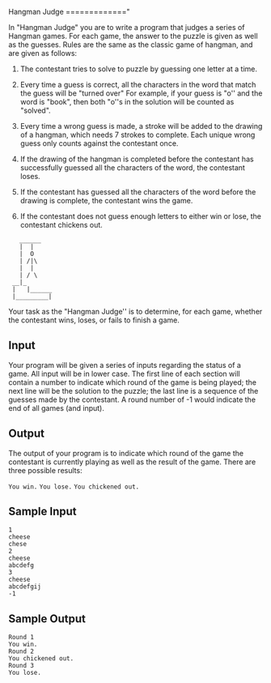 Hangman Judge 
============="

In "Hangman Judge" you are to write a program that judges a series of Hangman games. For each game, the answer to the puzzle is given as well as the guesses. Rules are the same as the classic game of hangman, and are given as follows:

1. The contestant tries to solve to puzzle by guessing one letter at a time.

2. Every time a guess is correct, all the characters in the word that match the guess will be "turned over" For example, if your guess is "o'' and the word is "book", then both "o''s in the solution will be counted as "solved".
3. Every time a wrong guess is made, a stroke will be added to the drawing of a hangman, which needs 7 strokes to complete. Each unique wrong guess only counts against the contestant once.  
4. If the drawing of the hangman is completed before the contestant has successfully guessed all the characters of the word, the contestant loses. 
5. If the contestant has guessed all the characters of the word before the drawing is complete, the contestant wins the game. 
6. If the contestant does not guess enough letters to either win or lose, the contestant chickens out.

```
   ______   
   |  |     
   |  O     
   | /|\    
   |  |     
   | / \    
 __|_       
 |   |______
 |_________|
 ```
 
Your task as the "Hangman Judge'' is to determine, for each game, whether the contestant wins, loses, or fails to finish a game.

Input
-----

Your program will be given a series of inputs regarding the status of a game. All input will be in lower case. The first line of each section will contain a number to indicate which round of the game is being played; the next line will be the solution to the puzzle; the last line is a sequence of the guesses made by the contestant. A round number of -1 would indicate the end of all games (and input).

Output
------

The output of your program is to indicate which round of the game the contestant is currently playing as well as the result of the game. There are three possible results:

``You win.``
``You lose.``
``You chickened out.``

Sample Input
------------
	1
	cheese
	chese
	2
	cheese
	abcdefg
	3
	cheese
	abcdefgij
	-1
	
Sample Output
-------------

	Round 1
	You win.
	Round 2
	You chickened out.
	Round 3
	You lose.